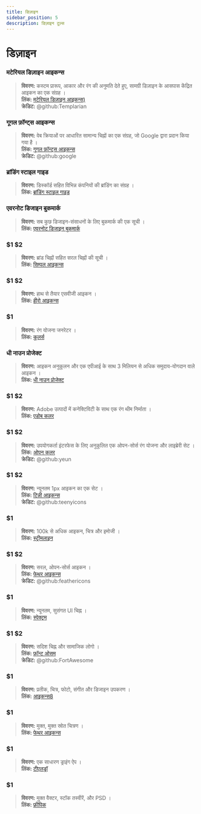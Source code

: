 ```yaml
---
title: डिज़ाइन
sidebar_position: 5
description: डिज़ाइन टूल्स
---
```


# डिज़ाइन
### मटेरियल डिज़ाइन आइकन्स
> __विवरण:__ कस्टम प्रारूप, आकार और रंग की अनुमति देते हुए, सामग्री डिज़ाइन के आसपास केंद्रित आइकन का एक संग्रह । <br/>
__लिंक:__ [मटेरियल डिज़ाइन आइकन्स)](https://materialdesignicons.com/)  <br/>
__क्रेडिट:__ @github:Templarian

### गूगल फ़ॉन्ट्स आइकन्स
> __विवरण:__ वेब क्रियाओं पर आधारित सामान्य चिह्नों का एक संग्रह, जो Google द्वारा प्रदान किया गया है । <br/>
__लिंक:__ [गूगल फ़ॉन्ट्स आइकन्स](https://fonts.google.com/icons) <br/>
__क्रेडिट:__ @github:google

### ब्रांडिंग स्टाइल गाइड
> __विवरण:__ डिस्कॉर्ड सहित विभिन्न कंपनियों की ब्रांडिंग का संग्रह ।   <br/>
__लिंक:__ [ब्रांडिंग स्टाइल गाइड](https://brandingstyleguides.com/)

### एवरनोट डिजाइन बुकमार्क
> __विवरण:__ सब कुछ डिजाइन-संसाधनों के लिए बुकमार्क की एक सूची ।  <br/>
__लिंक:__ [एवरनोट डिजाइन बुकमार्क](https://www.evernote.design/)  <br/>

### $1 $2
> __विवरण:__ ब्रांड चिह्नों सहित सरल चिह्नों की सूची ।   <br/>
__लिंक:__ [सिम्पल आइकन्स](https://simpleicons.org/)

### $1 $2
> __विवरण:__ हाथ से तैयार एसवीजी आइकन ।   <br/>
__लिंक:__ [हीरो आइकन्स](https://heroicons.com/)

### $1
> __विवरण:__ रंग योजना जनरेटर ।   <br/>
__लिंक:__ [कूलर्स](https://coolors.co/)

### धी नाउन प्रोजेक्ट
> __विवरण:__ आइकन अनुकूलन और एक एपीआई के साथ 3 मिलियन से अधिक समुदाय-योगदान वाले आइकन ।  <br/>
__लिंक:__ [धी नाउन प्रोजेक्ट](https://thenounproject.com/)

### $1 $2
> __विवरण:__ Adobe उत्पादों में कनेक्टिविटी के साथ एक रंग थीम निर्माता ।  <br/>
__लिंक:__ [एडोब कलर](https://color.adobe.com/)

### $1 $2
> __विवरण:__ उपयोगकर्ता इंटरफेस के लिए अनुकूलित एक ओपन-सोर्स रंग योजना और लाइब्रेरी सेट ।  <br/>
__लिंक:__ [ओपन कलर](https://yeun.github.io/open-color/)  <br/>
__क्रेडिट:__ @github:yeun

### $1 $2
> __विवरण:__ न्यूनतम 1px आइकन का एक सेट ।  <br/>
__लिंक:__ [टिन्नी आइकन्स](https://teenyicons.com/)  <br/>
__क्रेडिट:__ @github:teenyicons

### $1
> __विवरण:__ 100k से अधिक आइकन, चित्र और इमोजी ।  <br/>
__लिंक:__ [स्ट्रीमलाइन](https://streamlinehq.com/)  

### $1 $2
> __विवरण:__ सरल, ओपन-सोर्स आइकन ।  <br/>
__लिंक:__ [फेथर आइकन्स](https://feathericons.com/)  <br/>
__क्रेडिट:__ @github:feathericons

### $1
> __विवरण:__ न्यूनतम, सुसंगत UI चिह्न ।  <br/>
__लिंक:__ [स्पेक्ट्रम](https://spectrum.adobe.com/page/icons/)  

### $1 $2
> __विवरण:__ सदिश चिह्न और सामाजिक लोगो ।  <br/>
__लिंक:__ [फ़ॉन्ट ओसम](https://fontawesome.com/)  <br/>
__क्रेडिट:__ @github:FortAwesome

### $1
> __विवरण:__ प्रतीक, चित्र, फोटो, संगीत और डिजाइन उपकरण ।  <br/>
__लिंक:__ [आइकन्स8](https://icons8.com/)  

### $1
> __विवरण:__ मुक्त, मुक्त स्रोत चित्रण ।  <br/>
__लिंक:__ [फेथर आइकन्स](https://undraw.co/)  

### $1
> __विवरण:__ एक साधारण ड्राइंग ऐप ।  <br/>
__लिंक:__ [टीएलड्रॉ](https://www.tldraw.com/)

### $1
> __विवरण:__ मुक्त वैक्टर, स्टॉक तस्वीरें, और PSD ।  <br/>
__लिंक:__ [फ्रीपिक](https://freepik.com/) 